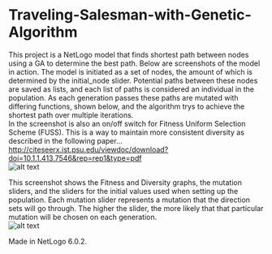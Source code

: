 # Traveling-Salesman-with-Genetic-Algorithm
This project is a NetLogo model that finds shortest path between nodes using a GA to determine the best path.
Below are screenshots of the model in action. The model is initiated as a set of nodes, the amount of which is determined by the initial_node slider.
Potential paths between these nodes are saved as lists, and each list of paths is considered an individual in the population. As each generation
passes these paths are mutated with differing functions, shown below, and the algorithm trys to achieve the shortest path over multiple iterations. 
<br />
In the screenshot is also an on/off switch for Fitness Uniform Selection Scheme (FUSS). This is a way to maintain more consistent diversity as described in the following paper...
<br />
http://citeseerx.ist.psu.edu/viewdoc/download?doi=10.1.1.413.7546&rep=rep1&type=pdf
<br />
![alt text](https://i.imgur.com/mWguhNl.jpg)
<br />

This screenshot shows the Fitness and Diversity graphs, the mutation sliders,  and the sliders for the initial values used when setting up the population. Each mutation slider represents a mutation that the
direction sets will go through. The higher the slider, the more likely that that particular mutation will be chosen on each generation.
<br />
![alt text](https://i.imgur.com/KrRo2gc.jpg)


Made in NetLogo 6.0.2. 
